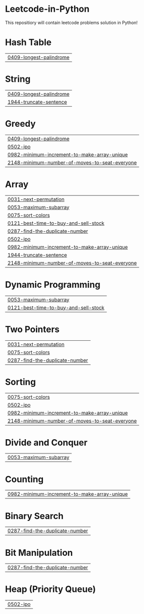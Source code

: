 # Leetcode-in-Python
This repositiory will contain leetcode problems solution in Python!


# Hash Table
|  |
| ------- |
| [0409-longest-palindrome](https://github.com/anveshajain19/Leetcode/tree/master/0409-longest-palindrome) |
# String
|  |
| ------- |
| [0409-longest-palindrome](https://github.com/anveshajain19/Leetcode/tree/master/0409-longest-palindrome) |
| [1944-truncate-sentence](https://github.com/anveshajain19/Leetcode/tree/master/1944-truncate-sentence) |
# Greedy
|  |
| ------- |
| [0409-longest-palindrome](https://github.com/anveshajain19/Leetcode/tree/master/0409-longest-palindrome) |
| [0502-ipo](https://github.com/anveshajain19/Leetcode/tree/master/0502-ipo) |
| [0982-minimum-increment-to-make-array-unique](https://github.com/anveshajain19/Leetcode/tree/master/0982-minimum-increment-to-make-array-unique) |
| [2148-minimum-number-of-moves-to-seat-everyone](https://github.com/anveshajain19/Leetcode/tree/master/2148-minimum-number-of-moves-to-seat-everyone) |
# Array
|  |
| ------- |
| [0031-next-permutation](https://github.com/anveshajain19/Leetcode/tree/master/0031-next-permutation) |
| [0053-maximum-subarray](https://github.com/anveshajain19/Leetcode/tree/master/0053-maximum-subarray) |
| [0075-sort-colors](https://github.com/anveshajain19/Leetcode/tree/master/0075-sort-colors) |
| [0121-best-time-to-buy-and-sell-stock](https://github.com/anveshajain19/Leetcode/tree/master/0121-best-time-to-buy-and-sell-stock) |
| [0287-find-the-duplicate-number](https://github.com/anveshajain19/Leetcode/tree/master/0287-find-the-duplicate-number) |
| [0502-ipo](https://github.com/anveshajain19/Leetcode/tree/master/0502-ipo) |
| [0982-minimum-increment-to-make-array-unique](https://github.com/anveshajain19/Leetcode/tree/master/0982-minimum-increment-to-make-array-unique) |
| [1944-truncate-sentence](https://github.com/anveshajain19/Leetcode/tree/master/1944-truncate-sentence) |
| [2148-minimum-number-of-moves-to-seat-everyone](https://github.com/anveshajain19/Leetcode/tree/master/2148-minimum-number-of-moves-to-seat-everyone) |
# Dynamic Programming
|  |
| ------- |
| [0053-maximum-subarray](https://github.com/anveshajain19/Leetcode/tree/master/0053-maximum-subarray) |
| [0121-best-time-to-buy-and-sell-stock](https://github.com/anveshajain19/Leetcode/tree/master/0121-best-time-to-buy-and-sell-stock) |
# Two Pointers
|  |
| ------- |
| [0031-next-permutation](https://github.com/anveshajain19/Leetcode/tree/master/0031-next-permutation) |
| [0075-sort-colors](https://github.com/anveshajain19/Leetcode/tree/master/0075-sort-colors) |
| [0287-find-the-duplicate-number](https://github.com/anveshajain19/Leetcode/tree/master/0287-find-the-duplicate-number) |
# Sorting
|  |
| ------- |
| [0075-sort-colors](https://github.com/anveshajain19/Leetcode/tree/master/0075-sort-colors) |
| [0502-ipo](https://github.com/anveshajain19/Leetcode/tree/master/0502-ipo) |
| [0982-minimum-increment-to-make-array-unique](https://github.com/anveshajain19/Leetcode/tree/master/0982-minimum-increment-to-make-array-unique) |
| [2148-minimum-number-of-moves-to-seat-everyone](https://github.com/anveshajain19/Leetcode/tree/master/2148-minimum-number-of-moves-to-seat-everyone) |
# Divide and Conquer
|  |
| ------- |
| [0053-maximum-subarray](https://github.com/anveshajain19/Leetcode/tree/master/0053-maximum-subarray) |
# Counting
|  |
| ------- |
| [0982-minimum-increment-to-make-array-unique](https://github.com/anveshajain19/Leetcode/tree/master/0982-minimum-increment-to-make-array-unique) |
# Binary Search
|  |
| ------- |
| [0287-find-the-duplicate-number](https://github.com/anveshajain19/Leetcode/tree/master/0287-find-the-duplicate-number) |
# Bit Manipulation
|  |
| ------- |
| [0287-find-the-duplicate-number](https://github.com/anveshajain19/Leetcode/tree/master/0287-find-the-duplicate-number) |
# Heap (Priority Queue)
|  |
| ------- |
| [0502-ipo](https://github.com/anveshajain19/Leetcode/tree/master/0502-ipo) |